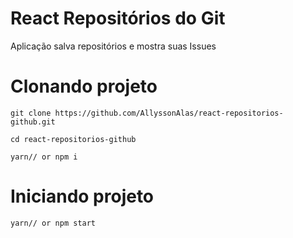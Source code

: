 # React Repositórios do Git

Aplicação salva repositórios e mostra suas Issues

# Clonando projeto

```
git clone https://github.com/AllyssonAlas/react-repositorios-github.git

cd react-repositorios-github

yarn// or npm i
```

# Iniciando projeto

```
yarn// or npm start
```
